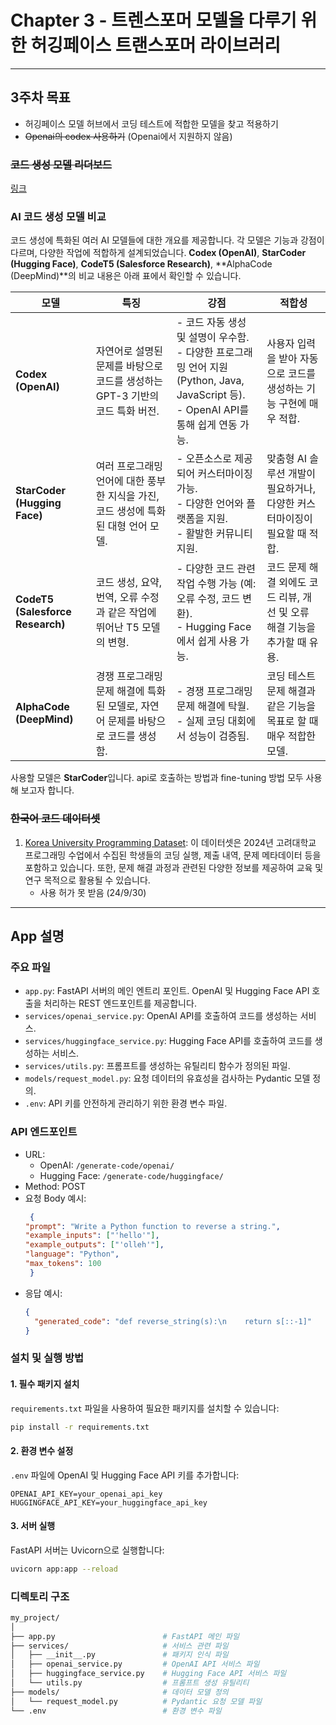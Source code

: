 # Chapter 3 - 트렌스포머 모델을 다루기 위한 허깅페이스 트랜스포머 라이브러리

* * *

## 3주차 목표

- 허깅페이스 모델 허브에서 코딩 테스트에 적합한 모델을 찾고 적용하기
- ~~Openai의 codex 사용하기~~ (Openai에서 지원하지 않음)

### ~~코드 생성 모델 리더보드~~

[링크](https://huggingface.co/spaces/mike-ravkine/can-ai-code-results)

### AI 코드 생성 모델 비교

코드 생성에 특화된 여러 AI 모델들에 대한 개요를 제공합니다. 각 모델은 기능과 강점이 다르며, 다양한 작업에 적합하게 설계되었습니다. **Codex (OpenAI)**, **StarCoder (Hugging
Face)**, **CodeT5 (Salesforce Research)**, **AlphaCode (DeepMind)**의 비교 내용은 아래 표에서 확인할 수 있습니다.

| 모델                               | 특징                                               | 강점                                                                                                         | 적합성                                          |
|----------------------------------|--------------------------------------------------|------------------------------------------------------------------------------------------------------------|----------------------------------------------|
| **Codex (OpenAI)**               | 자연어로 설명된 문제를 바탕으로 코드를 생성하는 GPT-3 기반의 코드 특화 버전.   | - 코드 자동 생성 및 설명이 우수함. <br> - 다양한 프로그래밍 언어 지원 (Python, Java, JavaScript 등). <br> - OpenAI API를 통해 쉽게 연동 가능. | 사용자 입력을 받아 자동으로 코드를 생성하는 기능 구현에 매우 적합.       |
| **StarCoder (Hugging Face)**     | 여러 프로그래밍 언어에 대한 풍부한 지식을 가진, 코드 생성에 특화된 대형 언어 모델. | - 오픈소스로 제공되어 커스터마이징 가능. <br> - 다양한 언어와 플랫폼을 지원. <br> - 활발한 커뮤니티 지원.                                        | 맞춤형 AI 솔루션 개발이 필요하거나, 다양한 커스터마이징이 필요할 때 적합.  |
| **CodeT5 (Salesforce Research)** | 코드 생성, 요약, 번역, 오류 수정과 같은 작업에 뛰어난 T5 모델의 변형.      | - 다양한 코드 관련 작업 수행 가능 (예: 오류 수정, 코드 변환). <br> - Hugging Face에서 쉽게 사용 가능.                                    | 코드 문제 해결 외에도 코드 리뷰, 개선 및 오류 해결 기능을 추가할 때 유용. |
| **AlphaCode (DeepMind)**         | 경쟁 프로그래밍 문제 해결에 특화된 모델로, 자연어 문제를 바탕으로 코드를 생성함.   | - 경쟁 프로그래밍 문제 해결에 탁월. <br> - 실제 코딩 대회에서 성능이 검증됨.                                                           | 코딩 테스트 문제 해결과 같은 기능을 목표로 할 때 매우 적합한 모델.      |

사용할 모델은 **StarCoder**입니다. api로 호출하는 방법과 fine-tuning 방법 모두 사용해 보고자 합니다.

### ~~한국어 코드 데이터셋~~

1. [Korea University Programming Dataset](https://huggingface.co/datasets/team-monolith/korea-university-programming-dataset):
   이 데이터셋은 2024년 고려대학교 프로그래밍 수업에서 수집된 학생들의 코딩 실행, 제출 내역, 문제 메타데이터 등을 포함하고 있습니다. 또한, 문제 해결 과정과 관련된 다양한 정보를 제공하여 교육 및 연구
   목적으로 활용될 수 있습니다.
    - 사용 허가 못 받음 (24/9/30)

* * *

## App 설명

### 주요 파일

- `app.py`: FastAPI 서버의 메인 엔트리 포인트. OpenAI 및 Hugging Face API 호출을 처리하는 REST 엔드포인트를 제공합니다.
- `services/openai_service.py`: OpenAI API를 호출하여 코드를 생성하는 서비스.
- `services/huggingface_service.py`: Hugging Face API를 호출하여 코드를 생성하는 서비스.
- `services/utils.py`: 프롬프트를 생성하는 유틸리티 함수가 정의된 파일.
- `models/request_model.py`: 요청 데이터의 유효성을 검사하는 Pydantic 모델 정의.
- `.env`: API 키를 안전하게 관리하기 위한 환경 변수 파일.

### API 엔드포인트

- URL:
    - OpenAI: `/generate-code/openai/`
    - Hugging Face: `/generate-code/huggingface/`
- Method: POST
- 요청 Body 예시:
  ```json
   {
  "prompt": "Write a Python function to reverse a string.",
  "example_inputs": ["'hello'"],
  "example_outputs": ["'olleh'"],
  "language": "Python",
  "max_tokens": 100 
   }
  ```
- 응답 예시:
   ```json
   {
     "generated_code": "def reverse_string(s):\n    return s[::-1]"
   }
   ```

### 설치 및 실행 방법

#### 1. 필수 패키지 설치

`requirements.txt` 파일을 사용하여 필요한 패키지를 설치할 수 있습니다:

```bash
pip install -r requirements.txt
```

#### 2. 환경 변수 설정

`.env` 파일에 OpenAI 및 Hugging Face API 키를 추가합니다:

```text
OPENAI_API_KEY=your_openai_api_key
HUGGINGFACE_API_KEY=your_huggingface_api_key
```

#### 3. 서버 실행

FastAPI 서버는 Uvicorn으로 실행합니다:

```bash
uvicorn app:app --reload
```

### 디렉토리 구조

```bash
my_project/
│
├── app.py                        # FastAPI 메인 파일
├── services/                     # 서비스 관련 파일
│   ├── __init__.py               # 패키지 인식 파일
│   ├── openai_service.py         # OpenAI API 서비스 파일
│   ├── huggingface_service.py    # Hugging Face API 서비스 파일
│   └── utils.py                  # 프롬프트 생성 유틸리티
├── models/                       # 데이터 모델 정의
│   └── request_model.py          # Pydantic 요청 모델 파일
└── .env                          # 환경 변수 파일
```